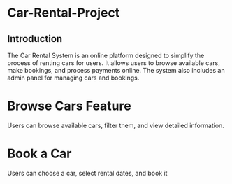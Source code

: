 # Car-Rental-Project

## Introduction
The Car Rental System is an online platform designed to simplify the process of renting cars for users. It allows users to browse available cars, make bookings, and process payments online. The system also includes an admin panel for managing cars and bookings.
# Browse Cars Feature
Users can browse available cars, filter them, and view detailed information.
# Book a Car
Users can choose a car, select rental dates, and book it
